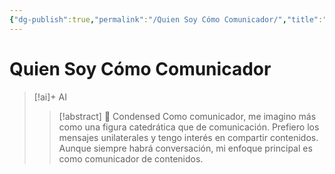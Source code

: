 ```yaml
---
{"dg-publish":true,"permalink":"/Quien Soy Cómo Comunicador/","title":"Quien Soy Cómo Comunicador","tags":["Idea,"],"noteIcon":"","created":"2023-04-25T12:55:14.509-05:00","updated":"2023-08-07T13:20:30.462-05:00"}
---
```



# Quien Soy Cómo Comunicador

> [!ai]+ AI
>
> > [!abstract] 📖 Condensed
> > Como comunicador, me imagino más como una figura catedrática que de comunicación. Prefiero los mensajes unilaterales y tengo interés en compartir contenidos. Aunque siempre habrá conversación, mi enfoque principal es como comunicador de contenidos.




